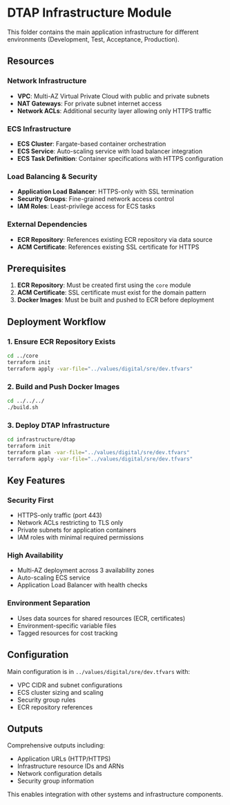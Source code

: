# DTAP Infrastructure Module

This folder contains the main application infrastructure for different environments (Development, Test, Acceptance, Production).

## Resources

### Network Infrastructure
- **VPC**: Multi-AZ Virtual Private Cloud with public and private subnets
- **NAT Gateways**: For private subnet internet access
- **Network ACLs**: Additional security layer allowing only HTTPS traffic

### ECS Infrastructure
- **ECS Cluster**: Fargate-based container orchestration
- **ECS Service**: Auto-scaling service with load balancer integration
- **ECS Task Definition**: Container specifications with HTTPS configuration

### Load Balancing & Security
- **Application Load Balancer**: HTTPS-only with SSL termination
- **Security Groups**: Fine-grained network access control
- **IAM Roles**: Least-privilege access for ECS tasks

### External Dependencies
- **ECR Repository**: References existing ECR repository via data source
- **ACM Certificate**: References existing SSL certificate for HTTPS

## Prerequisites

1. **ECR Repository**: Must be created first using the `core` module
2. **ACM Certificate**: SSL certificate must exist for the domain pattern
3. **Docker Images**: Must be built and pushed to ECR before deployment

## Deployment Workflow

### 1. Ensure ECR Repository Exists
```bash
cd ../core
terraform init
terraform apply -var-file="../values/digital/sre/dev.tfvars"
```

### 2. Build and Push Docker Images
```bash
cd ../../../
./build.sh
```

### 3. Deploy DTAP Infrastructure
```bash
cd infrastructure/dtap
terraform init
terraform plan -var-file="../values/digital/sre/dev.tfvars"
terraform apply -var-file="../values/digital/sre/dev.tfvars"
```

## Key Features

### Security First
- HTTPS-only traffic (port 443)
- Network ACLs restricting to TLS only
- Private subnets for application containers
- IAM roles with minimal required permissions

### High Availability
- Multi-AZ deployment across 3 availability zones
- Auto-scaling ECS service
- Application Load Balancer with health checks

### Environment Separation
- Uses data sources for shared resources (ECR, certificates)
- Environment-specific variable files
- Tagged resources for cost tracking

## Configuration

Main configuration is in `../values/digital/sre/dev.tfvars` with:
- VPC CIDR and subnet configurations
- ECS cluster sizing and scaling
- Security group rules
- ECR repository references

## Outputs

Comprehensive outputs including:
- Application URLs (HTTP/HTTPS)
- Infrastructure resource IDs and ARNs
- Network configuration details
- Security group information

This enables integration with other systems and infrastructure components.